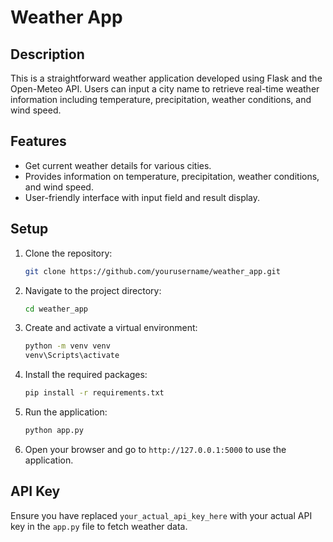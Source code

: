 # Weather App

## Description

This is a straightforward weather application developed using Flask and the Open-Meteo API. Users can input a city name to retrieve real-time weather information including temperature, precipitation, weather conditions, and wind speed.

## Features

- Get current weather details for various cities.
- Provides information on temperature, precipitation, weather conditions, and wind speed.
- User-friendly interface with input field and result display.

## Setup

1. Clone the repository:
    ```bash
    git clone https://github.com/yourusername/weather_app.git
    ```
2. Navigate to the project directory:
    ```bash
    cd weather_app
    ```
3. Create and activate a virtual environment:
    ```bash
    python -m venv venv
    venv\Scripts\activate
    ```
4. Install the required packages:
    ```bash
    pip install -r requirements.txt
    ```
5. Run the application:
    ```bash
    python app.py
    ```
6. Open your browser and go to `http://127.0.0.1:5000` to use the application.

## API Key

Ensure you have replaced `your_actual_api_key_here` with your actual API key in the `app.py` file to fetch weather data.

